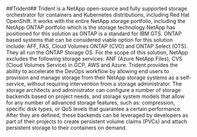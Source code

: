 ##Trident##
Trident is a NetApp open-source and fully supported storage orchestrator for containers and Kubernetes distributions, including Red Hat OpenShift. 
It works with the entire NetApp storage portfolio, including the NetApp ONTAP portfolio which is the storage technology NetApp has positioned for this solution as ONTAP is a standard for IBM GTS.
ONTAP based systems that can be considered viable option for this solution include: AFF, FAS, Cloud Volumes ONTAP (CVO) and ONTAP Select (OTS). They all run the ONTAP Storage OS.
For the scope of this solution, NetApp excludes the following storage services: ANF (Azure NetApp Files), CVS (Cloud Volumes Service) in GCP, AWS and Azure.
Trident provides the ability to accelerate the DevOps workflow by allowing end users to provision and manage storage from their NetApp storage systems as a self-service, without requiring intervention from a storage administrator.
The storage architects and administrator can configure a number of storage backends based on project needs, and storage system models that allow for any number of advanced storage features, such as: compression, specific disk types, or QoS levels that guarantee a certain performance.
After they are defined, these backends can be leveraged by developers as part of their projects to create persistent volume claims (PVCs) and attach persistent storage to their containers on demand.
